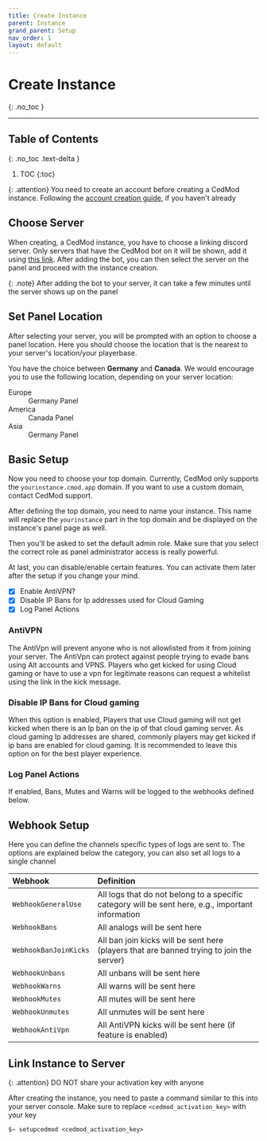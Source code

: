 ```yaml
---
title: Create Instance
parent: Instance
grand_parent: Setup
nav_order: 1
layout: default
---
```


# Create Instance
{: .no_toc }

---

## Table of Contents
{: .no_toc .text-delta }

1. TOC
{:toc}

{: .attention}
You need to create an account before creating a CedMod instance. Following the [account creation guide](), if you haven't already

## Choose Server

When creating, a CedMod instance, you have to choose a linking discord server.
Only servers that have the CedMod bot on it will be shown,
add it
using [this link](https://discord.com/oauth2/authorize?client_id=749684016550248490&permissions=536870912&scope=bot).
After adding the bot, you can then select the server on the panel and proceed with the instance creation.

{: .note}
After adding the bot to your server, it can take a few minutes until the server shows up on the panel

## Set Panel Location

After selecting your server, you will be prompted with an option to choose a panel location.
Here you should choose the location that is the nearest to your server's location/your playerbase.

You have the choice between **Germany** and **Canada**.
We would encourage you to use the following location,
depending on your server location:

<dl>
  <dt>Europe</dt>
  <dd>Germany Panel</dd>
  <dt>America</dt>
  <dd>Canada Panel</dd>
  <dt>Asia</dt>
  <dd>Germany Panel</dd>
</dl>

## Basic Setup

Now you need to choose your top domain. 
Currently, CedMod only supports the `yourinstance.cmod.app` domain.
If you want to use a custom domain, contact CedMod support.

After defining the top domain, you need to name your instance.
This name will replace the `yourinstance` part in the top domain and be displayed on the instance's panel page as well.

Then you'll be asked to set the default admin role.
Make sure that you select the correct role as panel administrator access is really powerful.

At last, you can disable/enable certain features.
You can activate them later after the setup if you change your mind.

- [x] Enable AntiVPN?
- [x] Disable IP Bans for Ip addresses used for Cloud Gaming
- [x] Log Panel Actions

### AntiVPN
The AntiVpn will prevent anyone who is not allowlisted from it from joining your server.
The AntiVpn can protect against people trying to evade bans using Alt accounts and VPNS.
Players who get kicked for using Cloud gaming 
or have to use a vpn for legitimate reasons can request a whitelist using the link in the kick message. 

### Disable IP Bans for Cloud gaming
When this option is enabled,
Players that use Cloud gaming will not get kicked when there is an Ip ban on the ip of that cloud gaming server.
As cloud gaming Ip addresses are shared, commonly players may get kicked if ip bans are enabled for cloud gaming.
It is recommended to leave this option on for the best player experience. 

### Log Panel Actions
If enabled, Bans, Mutes and Warns will be logged to the webhooks defined below. 

## Webhook Setup

Here you can define the channels specific types of logs are sent to. 
The options are explained below the category, 
you can also set all logs to a single channel

| Webhook               | Definition                                                                                        |
|:----------------------|:--------------------------------------------------------------------------------------------------|
| `WebhookGeneralUse`   | All logs that do not belong to a specific category will be sent here, e.g., important information |
| `WebhookBans`         | All analogs will be sent here                                                                     |
| `WebhookBanJoinKicks` | All ban join kicks will be sent here (players that are banned trying to join the server)          |
| `WebhookUnbans`       | All unbans will be sent here                                                                      |
| `WebhookWarns`        | All warns will be sent here                                                                       |
| `WebhookMutes`        | All mutes will be sent here                                                                       |
| `WebhookUnmutes`      | All unmutes will be sent here                                                                     |
| `WebhookAntiVpn`      | All AntiVPN kicks will be sent here (if feature is enabled)                                       |

## Link Instance to Server

{: .attention}
DO NOT share your activation key with anyone

After creating the instance, you need to paste a command similar to this into your server console.
Make sure to replace `<cedmod_activation_key>` with your key

```console
$~ setupcedmod <cedmod_activation_key>
```